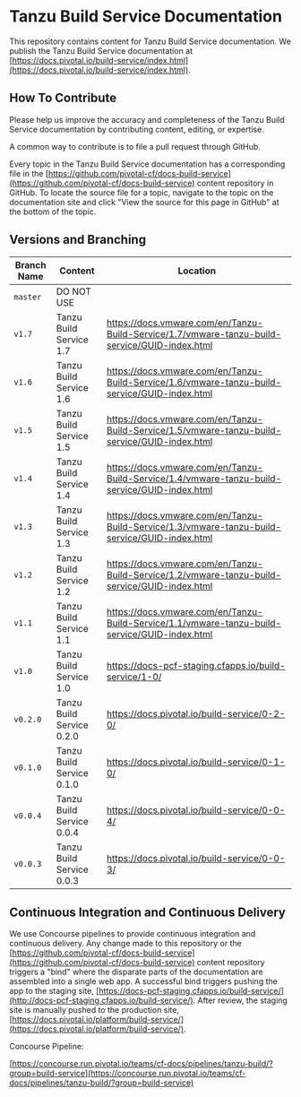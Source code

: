# Tanzu Build Service Documentation

This repository contains content for Tanzu Build Service documentation. We publish the Tanzu Build Service documentation at
[https://docs.pivotal.io/build-service/index.html](https://docs.pivotal.io/build-service/index.html).

## How To Contribute

Please help us improve the accuracy and completeness of the Tanzu Build Service documentation by contributing content, editing,
or expertise.

A common way to contribute is to file a pull request through GitHub.

Every topic in the Tanzu Build Service documentation has a corresponding file in the
[https://github.com/pivotal-cf/docs-build-service](https://github.com/pivotal-cf/docs-build-service) content repository in
GitHub. To locate the source file for a topic, navigate to the topic on the documentation site and click "View
the source for this page in GitHub" at the bottom of the topic.

## Versions and Branching

| **Branch Name** | **Content**               | **Location**                                                                                  |
|-----------------|---------------------------|-----------------------------------------------------------------------------------------------|
| `master`        | DO NOT USE                | <!-- wokeignore:rule=master -->                                                               |
| `v1.7`          | Tanzu Build Service 1.7   | https://docs.vmware.com/en/Tanzu-Build-Service/1.7/vmware-tanzu-build-service/GUID-index.html |
| `v1.6`          | Tanzu Build Service 1.6   | https://docs.vmware.com/en/Tanzu-Build-Service/1.6/vmware-tanzu-build-service/GUID-index.html |
| `v1.5`          | Tanzu Build Service 1.5   | https://docs.vmware.com/en/Tanzu-Build-Service/1.5/vmware-tanzu-build-service/GUID-index.html |
| `v1.4`          | Tanzu Build Service 1.4   | https://docs.vmware.com/en/Tanzu-Build-Service/1.4/vmware-tanzu-build-service/GUID-index.html |
| `v1.3`          | Tanzu Build Service 1.3   | https://docs.vmware.com/en/Tanzu-Build-Service/1.3/vmware-tanzu-build-service/GUID-index.html |
| `v1.2`          | Tanzu Build Service 1.2   | https://docs.vmware.com/en/Tanzu-Build-Service/1.2/vmware-tanzu-build-service/GUID-index.html |
| `v1.1`          | Tanzu Build Service 1.1   | https://docs.vmware.com/en/Tanzu-Build-Service/1.1/vmware-tanzu-build-service/GUID-index.html |
| `v1.0`          | Tanzu Build Service 1.0   | https://docs-pcf-staging.cfapps.io/build-service/1-0/                                         |
| `v0.2.0`        | Tanzu Build Service 0.2.0 | https://docs.pivotal.io/build-service/0-2-0/                                                  |
| `v0.1.0`        | Tanzu Build Service 0.1.0 | https://docs.pivotal.io/build-service/0-1-0/                                                  |
| `v0.0.4`        | Tanzu Build Service 0.0.4 | https://docs.pivotal.io/build-service/0-0-4/                                                  |
| `v0.0.3`        | Tanzu Build Service 0.0.3 | https://docs.pivotal.io/build-service/0-0-3/                                                  |

## Continuous Integration and Continuous Delivery

We use Concourse pipelines to provide continuous integration and continuous delivery. Any change made to this repository
or the [https://github.com/pivotal-cf/docs-build-service](https://github.com/pivotal-cf/docs-build-service) content repository
triggers a "bind" where the disparate parts of the documentation are assembled into a single web app. A successful bind
triggers pushing the app to the staging site,
[https://docs-pcf-staging.cfapps.io/build-service/](http://docs-pcf-staging.cfapps.io/build-service/). After
review, the staging site is manually pushed to the production site,
[https://docs.pivotal.io/platform/build-service/](https://docs.pivotal.io/platform/build-service/).

Concourse Pipeline:

[https://concourse.run.pivotal.io/teams/cf-docs/pipelines/tanzu-build/?group=build-service](https://concourse.run.pivotal.io/teams/cf-docs/pipelines/tanzu-build/?group=build-service)
